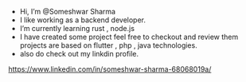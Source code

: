 - Hi, I’m @Someshwar Sharma
- I like working as a backend developer.
- I’m currently learning rust , node.js
- I have created some project feel free to checkout and review them projects are based on flutter , php , java technologies.
- also do check out my linkdin profile. 

https://www.linkedin.com/in/someshwar-sharma-68068019a/

<!---
Someshwarrr/Someshwarrr is a ✨ special ✨ repository because its `README.md` (this file) appears on your GitHub profile.
You can click the Preview link to take a look at your changes.
--->
